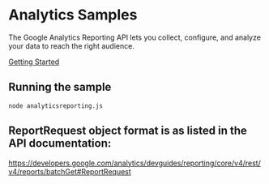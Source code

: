 # Analytics Samples

The Google Analytics Reporting API lets you collect, configure, and analyze your data to reach the right audience.

[Getting Started](https://developers.google.com/analytics/devguides/reporting/core/v4/)

## Running the sample

`node analyticsreporting.js`

## ReportRequest object format is as listed in the API documentation:
https://developers.google.com/analytics/devguides/reporting/core/v4/rest/v4/reports/batchGet#ReportRequest